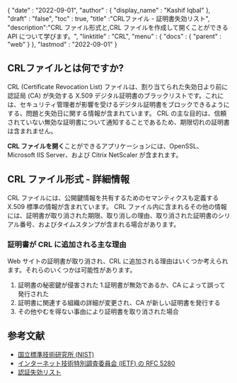 {
  "date" : "2022-09-01",
  "author" : {
    "display_name" : "Kashif Iqbal"
},
  "draft" : "false",
  "toc" : true,
  "title" :"CRLファイル - 証明書失効リスト",
  "description":"CRL ファイル形式と,CRL ファイルを作成して開くことができる API について学びます。",
  "linktitle" : "CRL",
  "menu" : {
    "docs" : {
      "parent" : "web"
}
},
  "lastmod" : "2022-09-01"
}

## CRLファイルとは何ですか?

CRL (Certificate Revocation List) ファイルは、割り当てられた失効日より前に認証局 (CA) が失効する X.509 デジタル証明書のブラックリストです。これには、セキュリティ管理者が影響を受けるデジタル証明書をブロックできるようにする、問題と失効日に関する情報が含まれています。 CRL の主な目的は、信頼されていない無効な証明書について通知することであるため、期限切れの証明書は含まれません。

**CRL ファイルを開く**ことができるアプリケーションには、OpenSSL、Microsoft IIS Server、および Citrix NetScaler が含まれます。

## CRL ファイル形式 - 詳細情報

CRL ファイルには、公開鍵情報を共有するためのセマンティクスも定義する X.509 標準の情報が含まれています。 CRL ファイル内に含まれるその他の情報には、証明書が取り消された期限、取り消しの理由、取り消された証明書のシリアル番号、およびタイムスタンプが含まれる場合があります。


### 証明書が CRL に追加される主な理由

Web サイトの証明書が取り消され、CRL に追加される理由はいくつか考えられます。それらのいくつかは可能性があります。

1. 証明書の秘密鍵が侵害された
1.証明書が無効であるか、CA によって誤って発行された
1. 証明書に関連する組織の詳細が変更され、CA が新しい証明書を発行する
1. その他やむを得ない事由により証明書を取り消された場合

## 参考文献

* [国立標準技術研究所 (NIST)](https://csrc.nist.gov/glossary/term/CRL)
* [インターネット技術特別調査委員会 (IETF) の RFC 5280](https://tools.ietf.org/html/rfc5280)
* [認証失効リスト](https://en.wikipedia.org/wiki/Certificate_revocation_list)


